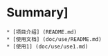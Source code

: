  # Summary]
  
  	* [项目介绍] (README.md)
  	* [使用文档] (doc/use/README.md)
  	* [使用1] (doc/use/use1.md)
